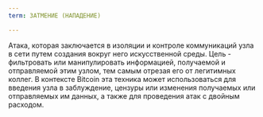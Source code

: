 ```yaml
---
term: ЗАТМЕНИЕ (НАПАДЕНИЕ)

---
```

Атака, которая заключается в изоляции и контроле коммуникаций узла в сети путем создания вокруг него искусственной среды. Цель - фильтровать или манипулировать информацией, получаемой и отправляемой этим узлом, тем самым отрезая его от легитимных коллег. В контексте Bitcoin эта техника может использоваться для введения узла в заблуждение, цензуры или изменения получаемых или отправляемых им данных, а также для проведения атак с двойным расходом.